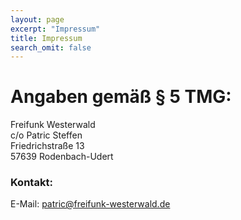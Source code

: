 ```yaml
---
layout: page
excerpt: "Impressum"
title: Impressum
search_omit: false
---
```


# Angaben gemäß § 5 TMG:  
Freifunk Westerwald  
c/o Patric Steffen  
Friedrichstraße 13  
57639 Rodenbach-Udert  

### Kontakt:  
E-Mail: patric@freifunk-westerwald.de

